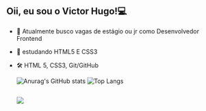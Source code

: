 ## Oii, eu sou o Victor Hugo!:computer:


- 🔭 Atualmente busco vagas de estágio ou jr como Desenvolvedor Frontend
- 🌱 estudando HTML5 E CSS3
- 🛠️ HTML 5, CSS3, Git/GitHub
 
  ![Anurag's GitHub stats](https://github-readme-stats.vercel.app/api?username=vector5826&show_icons=true&theme=dracula)
  ![Top Langs](https://github-readme-stats.vercel.app/api/top-langs/?username=vector5826&layout=compact&theme=dracula)
 

  ##
  <a href="https://www.linkedin.com/in/victor-hugo-260a5116b/" target="_blank"><img src="https://img.shields.io/badge/-LinkedIn-%230077B5?style=for-the-badge&logo=linkedin&logoColor=white" target="_blank"></a>

